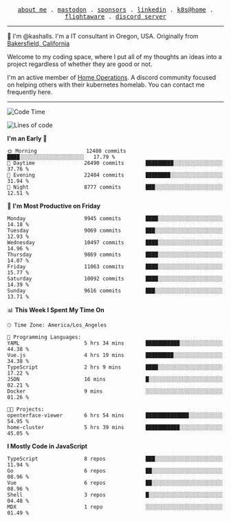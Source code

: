 <p align="center">
  <samp>
    <a href="https://jordanjones.org/">about me</a> .
    <a rel="me" href="https://mastodon.social/@kashall">mastodon</a> .
    <a href="https://github.com/sponsors/kashalls">sponsors</a> .
    <a href="https://linkedin.com/in/jordpjones">linkedin</a> .
    <a href="https://github.com/kashalls/home-cluster">k8s@home</a> .
    <a href="https://flightaware.com/adsb/stats/user/kashalls">flightaware</a> .
    <a href="https://discord.gg/V2WrCfqba9">discord server</a>
  </samp>
</p>

----------------------------------------------------------------

:wave: I'm @kashalls. I'm a IT consultant in Oregon, USA. Originally from [Bakersfield, California](https://maps.app.goo.gl/QQMtywTWghpXB6Tu6)

Welcome to my coding space, where I put all of my thoughts an ideas into a project regardless of whether they are good or not.

I'm an active member of [Home Operations](https://discord.gg/home-operations). A discord community focused on helping others with their kubernetes homelab. You can contact me frequently here.

----------------------------------------------------------------
<!--START_SECTION:waka-->
![Code Time](http://img.shields.io/badge/Code%20Time-2%2C131%20hrs%2046%20mins-blue)

![Lines of code](https://img.shields.io/badge/From%20Hello%20World%20I%27ve%20Written-10.6%20million%20lines%20of%20code-blue)

**I'm an Early 🐤** 

```text
🌞 Morning                12480 commits       ████░░░░░░░░░░░░░░░░░░░░░   17.79 % 
🌆 Daytime                26490 commits       █████████░░░░░░░░░░░░░░░░   37.76 % 
🌃 Evening                22404 commits       ████████░░░░░░░░░░░░░░░░░   31.94 % 
🌙 Night                  8777 commits        ███░░░░░░░░░░░░░░░░░░░░░░   12.51 % 
```
📅 **I'm Most Productive on Friday** 

```text
Monday                   9945 commits        ████░░░░░░░░░░░░░░░░░░░░░   14.18 % 
Tuesday                  9069 commits        ███░░░░░░░░░░░░░░░░░░░░░░   12.93 % 
Wednesday                10497 commits       ████░░░░░░░░░░░░░░░░░░░░░   14.96 % 
Thursday                 9869 commits        ████░░░░░░░░░░░░░░░░░░░░░   14.07 % 
Friday                   11063 commits       ████░░░░░░░░░░░░░░░░░░░░░   15.77 % 
Saturday                 10092 commits       ████░░░░░░░░░░░░░░░░░░░░░   14.39 % 
Sunday                   9616 commits        ███░░░░░░░░░░░░░░░░░░░░░░   13.71 % 
```


📊 **This Week I Spent My Time On** 

```text
🕑︎ Time Zone: America/Los_Angeles

💬 Programming Languages: 
YAML                     5 hrs 34 mins       ███████████░░░░░░░░░░░░░░   44.38 % 
Vue.js                   4 hrs 19 mins       █████████░░░░░░░░░░░░░░░░   34.38 % 
TypeScript               2 hrs 9 mins        ████░░░░░░░░░░░░░░░░░░░░░   17.22 % 
JSON                     16 mins             █░░░░░░░░░░░░░░░░░░░░░░░░   02.21 % 
Docker                   9 mins              ░░░░░░░░░░░░░░░░░░░░░░░░░   01.26 % 

🐱‍💻 Projects: 
openterface-viewer       6 hrs 54 mins       ██████████████░░░░░░░░░░░   54.95 % 
home-cluster             5 hrs 39 mins       ███████████░░░░░░░░░░░░░░   45.05 % 
```

**I Mostly Code in JavaScript** 

```text
TypeScript               8 repos             ███░░░░░░░░░░░░░░░░░░░░░░   11.94 % 
Go                       6 repos             ██░░░░░░░░░░░░░░░░░░░░░░░   08.96 % 
Vue                      6 repos             ██░░░░░░░░░░░░░░░░░░░░░░░   08.96 % 
Shell                    3 repos             █░░░░░░░░░░░░░░░░░░░░░░░░   04.48 % 
MDX                      1 repo              ░░░░░░░░░░░░░░░░░░░░░░░░░   01.49 % 
```




<!--END_SECTION:waka-->